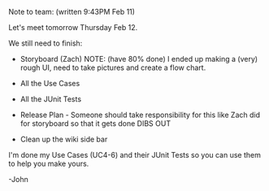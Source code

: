 Note to team: (written 9:43PM Feb 11)

Let's meet tomorrow Thursday Feb 12.

We still need to finish:
- Storyboard (Zach) 
 NOTE: (have 80% done) I ended up making a (very) rough UI, need to take pictures and create a flow chart.

- All the Use Cases
- All the JUnit Tests
- Release Plan - Someone should take responsibility for this like Zach did for storyboard so that it gets done DIBS OUT
- Clean up the wiki side bar

I'm done my Use Cases (UC4-6) and their JUnit Tests so you can use them to help you make yours.

-John
